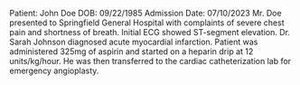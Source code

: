 ﻿Patient: John Doe
DOB: 09/22/1985
Admission Date: 07/10/2023
Mr. Doe presented to Springfield General Hospital with complaints of severe chest pain and shortness of breath.
Initial ECG showed ST-segment elevation. Dr. Sarah Johnson diagnosed acute myocardial infarction.
Patient was administered 325mg of aspirin and started on a heparin drip at 12 units/kg/hour.
He was then transferred to the cardiac catheterization lab for emergency angioplasty.